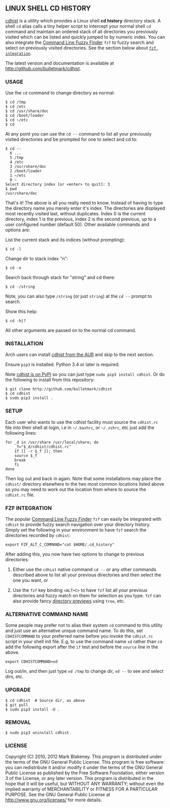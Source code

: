 ## LINUX SHELL CD HISTORY

[cdhist](http://github.com/bulletmark/cdhist) is a utility which
provides a Linux shell **cd history** directory stack. A shell `cd`
alias calls a tiny helper script to intercept your normal shell `cd`
command and maintain an ordered stack of all directories you previously
visited which can be listed and quickly jumped to by numeric index. You
can also integrate the [Command Line Fuzzy
Finder](https://github.com/junegunn/fzf) `fzf` to fuzzy search and
select on previously visited directories. See the section below about
[`fzf integration`](#fzf-integration).

The latest version and documentation is available at
http://github.com/bulletmark/cdhist.

### USAGE

Use the `cd` command to change directory as normal:

```
$ cd /tmp
$ cd /etc
$ cd /usr/share/doc
$ cd /boot/loader
$ cd ~/etc
$ cd
```

At any point you can use the `cd --` command to list all your previously
visited directories and be prompted for one to select and cd to:

```
$ cd --
  6 ...
  5 /tmp
  4 /etc
  3 /usr/share/doc
  2 /boot/loader
  1 ~/etc
  0 ~
Select directory index [or <enter> to quit]: 3
$ pwd
/usr/share/doc
```

That's it! The above is all you really need to know. Instead of having
to type the directory name you merely enter it's index. The directories
are displayed most recently visited last, without duplicates. Index 0 is
the current directory, index 1 is the previous, index 2 is the second
previous, up to a user configured number (default 50). Other available
commands and options are:

List the current stack and its indices (without prompting):

```
$ cd -l
```

Change dir to stack index "n":

```
$ cd -n
```

Search back through stack for "string" and cd there:

```
$ cd -/string
```

Note, you can also type `/string` (or just `string`) at the `cd --`
prompt to search.

Show this help:

```
$ cd -h|?
```

All other arguments are passed on to the normal cd command.

### INSTALLATION

Arch users can install [cdhist from the
AUR](https://aur.archlinux.org/packages/cdhist/) and skip to the next
section.

Ensure `pip3` is installed. Python 3.4 or later is required.

Note [cdhist is on PyPI](https://pypi.org/project/cdhist/) so you can
just type `sudo pip3 install cdhist`. Or do the following to install
from this repository:

```
$ git clone http://github.com/bulletmark/cdhist
$ cd cdhist
$ sudo pip3 install .
```

### SETUP

Each user who wants to use the cdhist facility must source the
`cdhist.rc` file into their shell at login, i.e in `~/.bashrc`, or
`~/.zshrc`, etc just add the following lines:

```
for _d in /usr/share /usr/local/share; do
    _f="$_d/cdhist/cdhist.rc"
    if [[ -r $_f ]]; then
	source $_f
	break
    fi
done
```

Then log out and back in again. Note that some installations may place
the `cdhist/` directory elsewhere to the two most common locations
listed above so you may need to work out the location from where to
source the `cdhist.rc` file.

### FZF INTEGRATION

The popular [Command Line Fuzzy Finder](https://github.com/junegunn/fzf)
`fzf` can easily be integrated with `cdhist` to provide fuzzy search
navigation over your directory history. Simply set the following in your
environment to have `fzf` search the directories recorded by `cdhist`:

```
export FZF_ALT_C_COMMAND="cat $HOME/.cd_history"
```

After adding this, you now have two options to change to previous
directories:

1. Either use the `cdhist` native command `cd --` or any other commands
   described above to list all your previous directories and then select
   the one you want, or

2. Use the `fzf` key binding `<ALT+C>` to have `fzf` list all your previous
   directories and fuzzy match on them for selection as you type. `fzf`
   can also provide fancy [directory
   previews](https://github.com/junegunn/fzf/wiki/Configuring-shell-key-bindings#preview-1)
   using `tree`, etc.

### ALTERNATIVE COMMAND NAME

Some people may prefer not to alias their system `cd` command to this
utility and just use an alternative unique command name. To do this, set
`CDHISTCOMMAND` to your preferred name before you invoke the
`cdhist.rc` script in your shell init file. E.g, to use the command name
`xd` rather than `cd` add the following export after the `if` test and
before the `source` line in the above.

```
export CDHISTCOMMAND=xd
```

Log out/in, and then just type `xd /tmp` to change dir, `xd --` to see
and select dirs, etc.

### UPGRADE

```
$ cd cdhist  # Source dir, as above
$ git pull
$ sudo pip3 install -U .
```

### REMOVAL

```
$ sudo pip3 uninstall cdhist
```

### LICENSE

Copyright (C) 2010, 2012 Mark Blakeney. This program is distributed under the
terms of the GNU General Public License.
This program is free software: you can redistribute it and/or modify it
under the terms of the GNU General Public License as published by the
Free Software Foundation, either version 3 of the License, or any later
version.
This program is distributed in the hope that it will be useful, but
WITHOUT ANY WARRANTY; without even the implied warranty of
MERCHANTABILITY or FITNESS FOR A PARTICULAR PURPOSE. See the GNU General
Public License at <http://www.gnu.org/licenses/> for more details.
